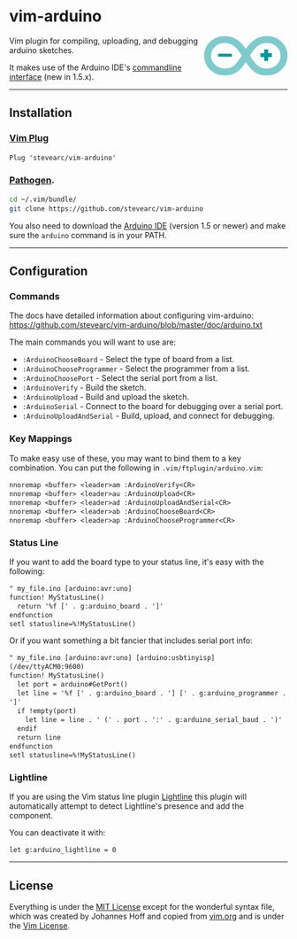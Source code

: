 # vim-arduino

<img 
	src="images/vim-arduino-logo.svg?sanitize=true" 
	alt="Vim Arduino Logo" 
	align="right" 
	width="30%"
	 />

Vim plugin for compiling, uploading, and debugging arduino sketches. 

It makes use of the Arduino IDE's [commandline interface](https://github.com/arduino/Arduino/blob/master/build/shared/manpage.adoc)
(new in 1.5.x).


----

## Installation

### [Vim Plug](https://github.com/junegunn/vim-plug)

```vim
Plug 'stevearc/vim-arduino'
```

### [Pathogen](https://github.com/tpope/vim-pathogen).

```sh
cd ~/.vim/bundle/
git clone https://github.com/stevearc/vim-arduino
```

You also need to download the [Arduino
IDE](https://www.arduino.cc/en/Main/Software) (version 1.5 or newer) and make
sure the `arduino` command is in your PATH.


----

## Configuration

### Commands

The docs have detailed information about configuring vim-arduino:
https://github.com/stevearc/vim-arduino/blob/master/doc/arduino.txt

The main commands you will want to use are:

* `:ArduinoChooseBoard` - Select the type of board from a list.
* `:ArduinoChooseProgrammer` - Select the programmer from a list.
* `:ArduinoChoosePort` - Select the serial port from a list.
* `:ArduinoVerify` - Build the sketch.
* `:ArduinoUpload` - Build and upload the sketch.
* `:ArduinoSerial` - Connect to the board for debugging over a serial port.
* `:ArduinoUploadAndSerial` - Build, upload, and connect for debugging.

### Key Mappings

To make easy use of these, you may want to bind them to a key combination. You
can put the following in `.vim/ftplugin/arduino.vim`:

```vim
nnoremap <buffer> <leader>am :ArduinoVerify<CR>
nnoremap <buffer> <leader>au :ArduinoUpload<CR>
nnoremap <buffer> <leader>ad :ArduinoUploadAndSerial<CR>
nnoremap <buffer> <leader>ab :ArduinoChooseBoard<CR>
nnoremap <buffer> <leader>ap :ArduinoChooseProgrammer<CR>
```

### Status Line

If you want to add the board type to your status line, it's easy with the
following:

```vim
" my_file.ino [arduino:avr:uno]
function! MyStatusLine()
  return '%f [' . g:arduino_board . ']'
endfunction
setl statusline=%!MyStatusLine()
```

Or if you want something a bit fancier that includes serial port info:

```vim
" my_file.ino [arduino:avr:uno] [arduino:usbtinyisp] (/dev/ttyACM0:9600)
function! MyStatusLine()
  let port = arduino#GetPort()
  let line = '%f [' . g:arduino_board . '] [' . g:arduino_programmer . ']'
  if !empty(port)
    let line = line . ' (' . port . ':' . g:arduino_serial_baud . ')'
  endif
  return line
endfunction
setl statusline=%!MyStatusLine()
```

### Lightline

If you are using the Vim status line plugin [Lightline](https://github.com/itchyny/lightline.vim)
this plugin will automatically attempt to detect Lightline's presence and add
the component.

You can deactivate it with:

```vim
let g:arduino_lightline = 0
```


----

## License
Everything is under the [MIT
License](https://github.com/stevearc/vim-arduino/blob/master/LICENSE) except for
the wonderful syntax file, which was created by Johannes Hoff and copied from
[vim.org](http://www.vim.org/scripts/script.php?script_id=2654) and is under the
[Vim License](http://vimdoc.sourceforge.net/htmldoc/uganda.html).
